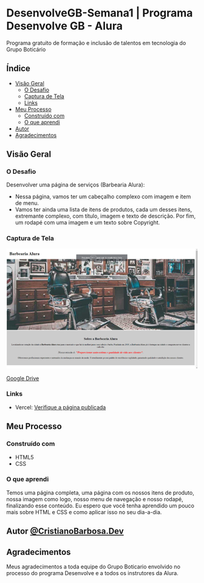 # DesenvolveGB-Semana1 | Programa Desenvolve GB - Alura 

Programa gratuito de formação e inclusão de talentos em tecnologia do Grupo Boticário
 

## Índice

- [Visão Geral](#Visão-Geral)
  - [O Desafio](#O-Desafio)
  - [Captura de Tela](#Captura-de-Tela)
  - [Links](#links)
- [Meu Processo](#Meu-Processo)
  - [Construído com](#Construído-com)
  - [O que aprendi](#O-i-learned)
- [Autor](#Autor)
- [Agradecimentos](#Agradecimentos)

## Visão Geral

### O Desafio

Desenvolver uma página de serviços (Barbearia Alura):

- Nessa página, vamos ter um cabeçalho complexo com imagem e item de menu.
- Vamos ter ainda uma lista de itens de produtos, cada um desses itens, extremante complexo, com título, imagem e texto de descrição. Por fim, um rodapé com uma imagem e um texto sobre Copyright.

### Captura de Tela

![](https://github.com/cristianosbarbosadev/DesenvolveGB-Semana1/blob/473aa6434d868b02cc3ed36039b207e4fbe4ffb7/captura_barbearia.png)

[Google Drive](https://drive.google.com/file/d/1aCWiJtwp93kT8X65MRffxP_TSkGICueo/view?usp=share_link)


### Links

- Vercel: [Verifique a página publicada](https://desenvolve-gb.vercel.app/)

## Meu Processo

### Construído com

- HTML5
- CSS

### O que aprendi

Temos uma página completa, uma página com os nossos itens de produto, nossa imagem como logo, nosso menu de navegação e nosso rodapé, finalizando esse conteúdo. Eu espero que você tenha aprendido um pouco mais sobre HTML e CSS e como aplicar isso no seu dia-a-dia.

## Autor [@CristianoBarbosa.Dev](https://www.linkedin.com/in/cristianosantosbarbosa/)

## Agradecimentos

Meus agradecimentos a toda equipe do Grupo Boticario envolvido no processo do programa Desenvolve e a todos os instrutores da Alura.
